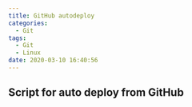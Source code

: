 ```yaml
---
title: GitHub autodeploy
categories:
  - Git
tags:
  - Git
  - Linux
date: 2020-03-10 16:40:56
---
```


## Script for auto deploy from GitHub
